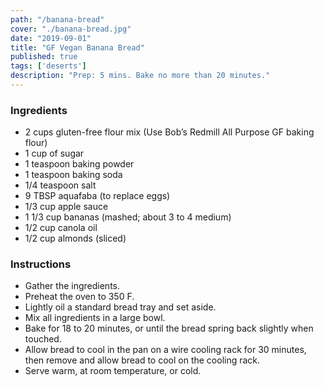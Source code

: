 ```yaml
---
path: "/banana-bread"
cover: "./banana-bread.jpg"
date: "2019-09-01"
title: "GF Vegan Banana Bread"
published: true
tags: ['deserts']
description: "Prep: 5 mins. Bake no more than 20 minutes."
---
```


### Ingredients

- 2 cups gluten-free flour mix (Use Bob’s Redmill All Purpose GF baking flour)
- 1 cup of sugar
- 1 teaspoon baking powder
- 1 teaspoon baking soda
- 1/4 teaspoon salt
- 9 TBSP aquafaba (to replace eggs)
- 1/3 cup apple sauce
- 1 1/3 cup bananas (mashed; about 3 to 4 medium)
- 1/2 cup canola oil
- 1/2 cup almonds (sliced)

### Instructions
  
- Gather the ingredients.
- Preheat the oven to 350 F.
- Lightly oil a standard bread tray and set aside.
- Mix all ingredients in a large bowl.
- Bake for 18 to 20 minutes, or until the bread spring back slightly when touched.
- Allow bread to cool in the pan on a wire cooling rack for 30 minutes, then remove and allow bread to cool on the cooling rack.
- Serve warm, at room temperature, or cold.


